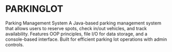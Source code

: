 # PARKINGLOT
Parking Management System  A Java-based parking management system that allows users to reserve spots, check in/out vehicles, and track availability. Features OOP principles, file I/O for data storage, and a console-based interface. Built for efficient parking lot operations with admin controls.
